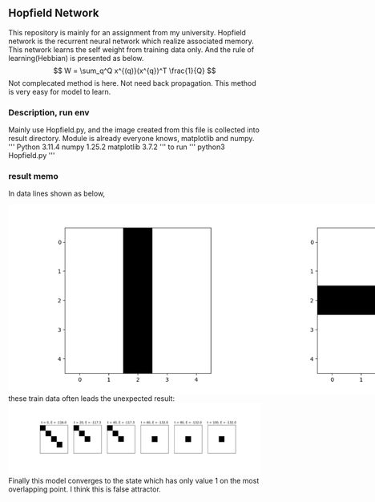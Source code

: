 ## Hopfield Network
This repository is mainly for an assignment from my university.
Hopfield network is the recurrent neural network which realize associated memory.
This network learns the self weight from training data only. And the rule of learning(Hebbian) is presented as below.
$$
W = \sum_q^Q x^{(q)}(x^{q})^T \frac{1}{Q}
$$
Not complecated method is here. Not need back propagation. This method is very easy for model to learn.

### Description, run env
Mainly use Hopfield.py, and the image created from this file is collected into result directory.
Module is already everyone knows, matplotlib and numpy.
'''
Python 3.11.4
numpy 1.25.2
matplotlib 3.7.2
'''
to run
'''
python3 Hopfield.py
'''

### result memo
In data lines shown as below,
<div style='display: flex;' >
<img src='https://github.com/nemusheep/HopfieldNet/blob/main/data/lines_0.png'>
<img src='https://github.com/nemusheep/HopfieldNet/blob/main/data/lines_1.png'>
<img src='https://github.com/nemusheep/HopfieldNet/blob/main/data/lines_2.png'>
</div>
these train data often leads the unexpected result:
<img src='https://github.com/nemusheep/HopfieldNet/blob/main/fig/false_attractor.png'>
Finally this model converges to the state which has only value 1 on the most overlapping point.
I think this is false attractor.
